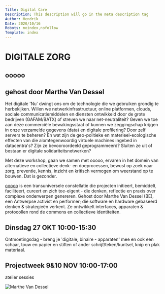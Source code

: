 ```yaml
---
Title: Digital Care
Description: This description will go in the meta description tag
Author: Hendrik 
Date: 2020/10/16
Robots: noindex,nofollow
Template: index
---
```


# DIGITALE ZORG
## ooooo    
## gehost door Marthe Van Dessel
<!-- https://pad.constantvzw.org/p/digitalcare -->

Het digitale 'Nu' dwingt ons om de technologie die we gebruiken grondig te herbekijken. Willen we netwerkinfrastructuur, online platformen, clouds, sociale communicatiemiddelen en diensten ontwikkeld door de grote bedrijven (GAFAM/BATX) of streven we naar net-neutraliteit? Geven we toe aan deze commerciële bewakingsstaat of kunnen we zeggingschap krijgen in onze verzamelde gegevens (data) en digitale profilering?  Door zelf servers te beheren?  En wat zijn de geo-politieke en materieel-ecologische effecten van die alomtegenwoordig virtuele machines ingebed in datacentra's? Zijn ze bevooroordeeld geprogrammeerd? Sluiten ze uit of bestaan er digitale solidariteitsnetwerken?

Met deze workshop, gaan we samen met ooooo, ervaren in het domein van alternatieve en collectieve denk- en doeprocessen, bewust op zoek naar zorg, preventie, kennis, inzicht en kritisch vermogen om weerstand op te bouwen. Dat is gezonder. 


[ooooo](http://www.ooooo.be) is een transuniversele constellatie die projecten initieert, bemiddelt, faciliteert, cureert en zich toe-eigent - die denken, reflectie en praxis over complexe onderwerpen genereren. Gehost door Marthe Van Dessel (BE), een Antwerpse activist en performer; die software en hardware gebaseerd denken & strategieën verkent. Ze ontwikkelt interfaces, apparaten & protocollen rond de commons en collectieve identiteiten.


## Dinsdag 27 OKT 10:00-15:30 
Ontmoetingsdag - breng je 'digitale, binaire - apparaten' mee en ook een schaar, touw en papier en stiften of ander schrijf/teken/kuntsel, knip en plak materiaal.

## Projectweek 9&10 NOV 10:00-17:00 
atelier sessies

![Marthe Van Dessel](%assets_url%/MartheVanDessel.jpg)
